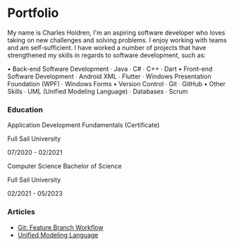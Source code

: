 
# Portfolio

My name is Charles Holdren, I'm an aspiring software developer who loves taking on new challenges and solving problems. I enjoy working with teams and am self-sufficient. I have worked a number of projects that have strengthened my skills in regards to software development, such as:

• Back-end Software Development
 ∙ Java
 ∙ C#
 ∙ C++
 ∙ Dart
• Front-end Software Development
 ∙ Android XML
 ∙ Flutter
 ∙ Windows Presentation Foundation (WPF)
 ∙ Windows Forms
• Version Control
 ∙ Git
 ∙ GitHub
• Other Skills
 ∙ UML (Unified Modeling Language)
 ∙ Databases
 ∙ Scrum

### Education
Application Development Fundamentals (Certificate)

Full Sail University

07/2020 - 02/2021


Computer Science Bachelor of Science

Full Sail University

02/2021 - 05/2023

### Articles

- [Git: Feature Branch Workflow](https://holdrencharles-fs.github.io/Portfolio/docs/Holdren-Charles-Feature-Branch-Workflow)
- [Unified Modeling Language](https://holdrencharles-fs.github.io/Portfolio/docs/Unified%20Modeling%20Language/HoldrenCharles-UnifiedModelingLanguage)

